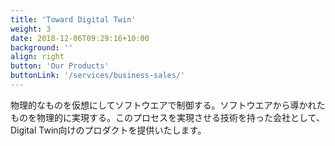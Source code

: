 ```yaml
---
title: 'Toward Digital Twin'
weight: 3
date: 2018-12-06T09:29:16+10:00
background: ''
align: right
button: 'Our Products'
buttonLink: '/services/business-sales/'
---
```


物理的なものを仮想にしてソフトウエアで制御する。ソフトウエアから導かれたものを物理的に実現する。このプロセスを実現させる技術を持った会社として、Digital Twin向けのプロダクトを提供いたします。
